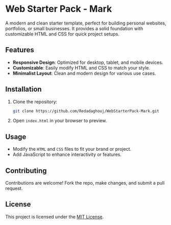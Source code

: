 # Web Starter Pack - Mark

A modern and clean starter template, perfect for building personal websites, portfolios, or small businesses. It provides a solid foundation with customizable HTML and CSS for quick project setups.

## Features
- **Responsive Design**: Optimized for desktop, tablet, and mobile devices.
- **Customizable**: Easily modify HTML and CSS to match your style.
- **Minimalist Layout**: Clean and modern design for various use cases.

## Installation
1. Clone the repository:
   ```bash
   git clone https://github.com/Redadaghouj/WebStarterPack-Mark.git
   ```
2. Open `index.html` in your browser to preview.

## Usage
- Modify the `HTML` and `CSS` files to fit your brand or project.
- Add JavaScript to enhance interactivity or features.

## Contributing
Contributions are welcome! Fork the repo, make changes, and submit a pull request.

## License
This project is licensed under the [MIT License](LICENSE).
